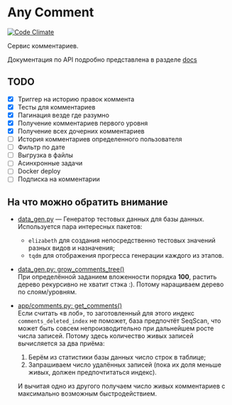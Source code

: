# Any Comment

[![Code Climate](https://img.shields.io/codeclimate/github/Otetz/any-comment.svg)](https://codeclimate.com/github/Otetz/any-comment)

Сервис комментариев.

Документация по API подробно представлена в разделе [docs](./docs/INDEX.md)
 
## TODO

- [x] Триггер на историю правок коммента
- [x] Тесты для комментариев
- [x] Пагинация везде где разумно
- [x] Получение комментариев первого уровня
- [x] Получение всех дочерних комментариев
- [ ] История комментариев определенного пользователя
- [ ] Фильтр по дате
- [ ] Выгрузка в файлы
- [ ] Асинхронные задачи
- [ ] Docker deploy
- [ ] Подписка на комментарии

## На что можно обратить внимание

* [data_gen.py](./data_gen.py) — Генератор тестовых данных для базы данных.  
  Используется пара интересных пакетов:
  * `elizabeth` для создания непосредственно тестовых значений разных видов и назначения;
  * `tqdm` для отображения прогресса генерации каждого из этапов.

* [data_gen.py: grow_comments_tree()](./data_gen.py#L82)  
  При определённой заданием вложенности порядка **100**, растить дерево рекурсивно не хватит стэка :). Потому наращиваем 
  дерево по слоям/уровням.

* [app/comments.py: get_comments()](./app/comments.py#L26)  
  Если считать «в лоб», то заготовленный для этого индекс `comments_deleted_index` не поможет, база предпочтёт SeqScan, 
  что может быть совсем непроизводительно при дальнейшем росте числа записей. 
  Потому здесь количество живых записей вычисляется за два приёма:
  1. Берём из статистики базы данных число строк в таблице;
  2. Запрашиваем число удалённых записей (пока их доля меньше живых, должен предпочтитаться индекс).
    
  И вычитая одно из другого получаем число живых комментариев с максимально возможным быстродействием.
